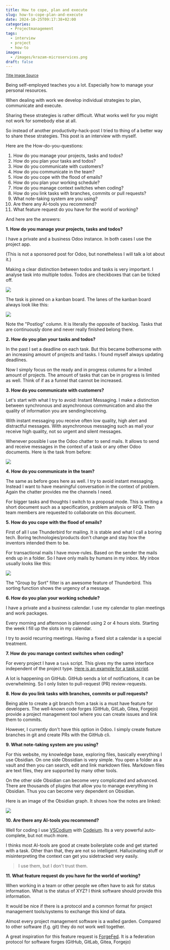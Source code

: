 ```yaml
---
title: How to cope, plan and execute
slug: how-to-cope-plan-and-execute
date: 2024-10-25T09:17:38+02:00
categories:
  - Projectmanagement
tags:
  - interview
  - project
  - how-to
images:
  - /images/krazam-microservices.png
draft: false
---
```

<small>[Title Image Source](https://www.youtube.com/watch?v=y8OnoxKotPQ)</small>

Being self-employed teaches you a lot. Especially how to manage your personal resources.

When dealing with work we develop individual strategies to plan, communicate and execute.

Sharing these strategies is rather difficult. What works well for you might not work for somebody else at all.

So instead of another productivity-hack-post I tried to thing of a better way to share these strategies. This post is an interview with myself.

<!--more-->

Here are the How-do-you-questions:

1. How do you manage your projects, tasks and todos? 
2. How do you plan your tasks and todos?
3. How do you communicate with customers?
4. How do you communicate in the team?
5. How do you cope with the flood of emails?
6. How do you plan your working schedule?
7. How do you manage context switches when coding?
8. How do you link tasks with branches, commits or pull requests?
9. What note-taking system are you using?
10. Are there any AI-tools you recommend?
11. What feature request do you have for the world of working?

And here are the answers:

**1. How do you manage your projects, tasks and todos?**

I have a private and a business Odoo instance. In both cases I use the project app. 

(This is not a sponsored post for Odoo, but nonetheless I will talk a lot about it.)

Making a clear distinction between todos and tasks is very important. I analyse task into multiple todos. Todos are checkboxes that can be ticked off.

![](/images/odoo-task.png)

The task is pinned on a kanban board. The lanes of the kanban board always look like this:

![](/images/odoo-project-kanban.png)

Note the "Postlog" column. It is literally the opposite of backlog. Tasks that are continuously done and never really finished belong there.

**2. How do you plan your tasks and todos?**

In the past I set a deadline on each task. But this became bothersome with an increasing amount of projects and tasks. I found myself always updating deadlines.

Now I simply focus on the ready and in progress columns for a limited amount of projects. The amount of tasks that can be in progress is limited as well. Think of if as a funnel that cannot be increased.

**3. How do you communicate with customers?**

Let's start with what I try to avoid: Instant Messaging. I make a distinction between synchronous and asynchronous communication and also the quality of information you are sending/receiving.

With instant messaging you receive often low quality, high alert and distractful messages. With asynchronous messaging such as mail your receive high quality, not so urgent and silent messages.

Whenever possible I use the Odoo chatter to send mails. It allows to send and receive messages in the context of a task or any other Odoo documents. Here is the task from before:

![](/images/odoo-chatter.png)

**4. How do you communicate in the team?**

The same as before goes here as well. I try to avoid instant messaging. Instead I want to have meaningful conversation in the context of problem. Again the chatter provides me the channels I need. 

For bigger tasks and thoughts I switch to a proposal mode. This is writing a short document such as a specification, problem analysis or RFQ. Then team members are requested to collaborate on this document. 

**5. How do you cope with the flood of emails?**

First of all I use Thunderbird for mailing. It is stable and what I call a boring tech. Boring technologies/products don't change and stay how the inventors intended them to be. 

For transactional mails I have move-rules. Based on the sender the mails ends up in a folder. So I have only mails by humans in my inbox. My inbox usually looks like this:

![](/images/thunderbird-inbox.png)

The "Group by Sort" filter is an awesome feature of Thunderbird. This sorting function shows the urgency of a message.

**6. How do you plan your working schedule?**

I have a private and a business calendar. I use my calendar to plan meetings and work packages.

Every morning and afternoon is planned using 2 or 4 hours slots. Starting the week I fill up the slots in my calendar.

I try to avoid recurring meetings. Having a fixed slot a calendar is a special treatment.

**7. How do you manage context switches when coding?**

For every project I have a `task` script. This gives my the same interface independent of the project type. [Here is an example for a task script](https://github.com/Mint-System/Ansible-Build/blob/main/task).

A lot is happening on GitHub. GitHub sends a lot of notifications, it can be overwhelming. So I only listen to pull-request (PR) review-requests.

**8. How do you link tasks with branches, commits or pull requests?**

Being able to create a git branch from a task is a must have feature for developers. The well-known code forges (GitHub, GitLab, Gitea, Forgejo) provide a project management tool where you can create issues and link them to commits.

However, I currently don't have this option in Odoo. I simply create feature branches in git and create PRs with the GitHub cli.

**9. What note-taking system are you using?**

For this website, my knowledge base, exploring files, basically everything I use Obsidian. On one side Obssidian is very simple. You open a folder as a vault and then you can search, edit and link markdown files. Markdown files are text files, they are supported by many other tools.

On the other side Obsidian can become very complicated and advanced. There are thousands of plugins that allow you to manage everything in Obsidian. Thus you can become very dependent on Obsidian.

Here is an image of the Obsidian graph. It shows how the notes are linked:

![](/images/obsidian-graph.png)

**10. Are there any AI-tools you recommend?**

Well for coding I use [VSCodium](https://vscodium.com/) with [Codeium](https://codeium.com/). Its a very powerful auto-complete, but not much more.

I thinks most AI-tools are good at create boilerplate code and get started with a task. Other than that, they are not so intelligent. Hallucinating stuff or misinterpreting the context can get you sidetracked very easily.

> I use them, but I don't trust them.

**11. What feature request do you have for the world of working?**

When working in a team or other people we often have to ask for status information. What is the status of XYZ? I think software should provide this information. 

It would be nice if there is a protocol and a common format for project management tools/systems to exchange this kind of data.

Almost every project management software is a walled garden. Compared to other software (f.g. git) they do not work well together.

A great inspiration for this feature request is [ForgeFed](https://forgefed.org/). It is a federation protocol for software forges (GitHub, GitLab, Gitea, Forgejo)

